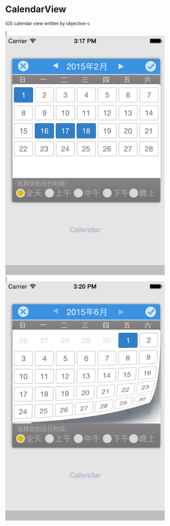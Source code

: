 CalendarView
============

iOS calendar view written by objective-c

[![](https://raw.githubusercontent.com/heavensword/CalendarView/master/ScreenShots/screenshot1.png)]
[![](https://raw.githubusercontent.com/heavensword/CalendarView/master/ScreenShots/screenshot2.png)](https://raw.githubusercontent.com/heavensword/CalendarView/master/ScreenShots/screenshot2.png)

